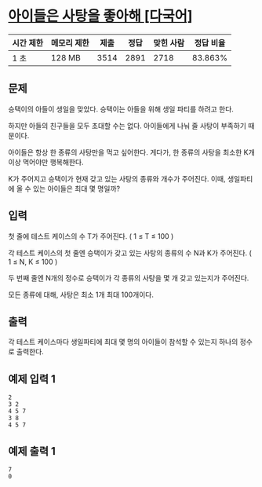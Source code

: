 # [아이들은 사탕을 좋아해 [다국어]](https://www.acmicpc.net/problem/9550)

| 시간 제한 | 메모리 제한 | 제출 | 정답 | 맞힌 사람 | 정답 비율 |
| --- | --- | --- | --- | --- | --- |
| 1 초 | 128 MB | 3514 | 2891 | 2718 | 83.863% |

## 문제

승택이의 아들이 생일을 맞았다. 승택이는 아들을 위해 생일 파티를 하려고 한다.

하지만 아들의 친구들을 모두 초대할 수는 없다. 아이들에게 나눠 줄 사탕이 부족하기 때문이다.

아이들은 항상 한 종류의 사탕만을 먹고 싶어한다. 게다가, 한 종류의 사탕을 최소한 K개 이상 먹어야만 행복해한다.

K가 주어지고 승택이가 현재 갖고 있는 사탕의 종류와 개수가 주어진다. 이때, 생일파티에 올 수 있는 아이들은 최대 몇 명일까?

## 입력

첫 줄에 테스트 케이스의 수 T가 주어진다. ( 1 ≤ T ≤ 100 )

각 테스트 케이스의 첫 줄엔 승택이가 갖고 있는 사탕의 종류의 수 N과 K가 주어진다. ( 1 ≤ N, K ≤ 100 )

두 번째 줄엔 N개의 정수로 승택이가 각 종류의 사탕을 몇 개 갖고 있는지가 주어진다.

모든 종류에 대해, 사탕은 최소 1개 최대 100개이다.

## 출력

각 테스트 케이스마다 생일파티에 최대 몇 명의 아이들이 참석할 수 있는지 하나의 정수로 출력한다.

## 예제 입력 1

```
2
3 2
4 5 7
3 8
4 5 7

```

## 예제 출력 1

```
7
0
```
